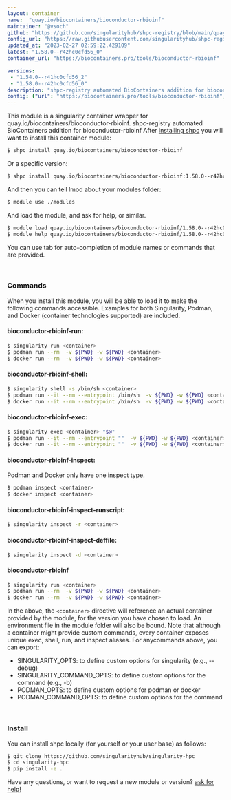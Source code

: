 ```yaml
---
layout: container
name:  "quay.io/biocontainers/bioconductor-rbioinf"
maintainer: "@vsoch"
github: "https://github.com/singularityhub/shpc-registry/blob/main/quay.io/biocontainers/bioconductor-rbioinf/container.yaml"
config_url: "https://raw.githubusercontent.com/singularityhub/shpc-registry/main/quay.io/biocontainers/bioconductor-rbioinf/container.yaml"
updated_at: "2023-02-27 02:59:22.429109"
latest: "1.58.0--r42hc0cfd56_0"
container_url: "https://biocontainers.pro/tools/bioconductor-rbioinf"

versions:
 - "1.54.0--r41hc0cfd56_2"
 - "1.58.0--r42hc0cfd56_0"
description: "shpc-registry automated BioContainers addition for bioconductor-rbioinf"
config: {"url": "https://biocontainers.pro/tools/bioconductor-rbioinf", "maintainer": "@vsoch", "description": "shpc-registry automated BioContainers addition for bioconductor-rbioinf", "latest": {"1.58.0--r42hc0cfd56_0": "sha256:12534567c0aa0dcfbc3d7e89572dbe0ae21ec91fb139d7678e71f7b6317bfc72"}, "tags": {"1.54.0--r41hc0cfd56_2": "sha256:631191850d3edd75f715a58c0a8e4eed3adaf293e362095a76d08839ba16bab2", "1.58.0--r42hc0cfd56_0": "sha256:12534567c0aa0dcfbc3d7e89572dbe0ae21ec91fb139d7678e71f7b6317bfc72"}, "docker": "quay.io/biocontainers/bioconductor-rbioinf"}
---
```


This module is a singularity container wrapper for quay.io/biocontainers/bioconductor-rbioinf.
shpc-registry automated BioContainers addition for bioconductor-rbioinf
After [installing shpc](#install) you will want to install this container module:


```bash
$ shpc install quay.io/biocontainers/bioconductor-rbioinf
```

Or a specific version:

```bash
$ shpc install quay.io/biocontainers/bioconductor-rbioinf:1.58.0--r42hc0cfd56_0
```

And then you can tell lmod about your modules folder:

```bash
$ module use ./modules
```

And load the module, and ask for help, or similar.

```bash
$ module load quay.io/biocontainers/bioconductor-rbioinf/1.58.0--r42hc0cfd56_0
$ module help quay.io/biocontainers/bioconductor-rbioinf/1.58.0--r42hc0cfd56_0
```

You can use tab for auto-completion of module names or commands that are provided.

<br>

### Commands

When you install this module, you will be able to load it to make the following commands accessible.
Examples for both Singularity, Podman, and Docker (container technologies supported) are included.

#### bioconductor-rbioinf-run:

```bash
$ singularity run <container>
$ podman run --rm  -v ${PWD} -w ${PWD} <container>
$ docker run --rm  -v ${PWD} -w ${PWD} <container>
```

#### bioconductor-rbioinf-shell:

```bash
$ singularity shell -s /bin/sh <container>
$ podman run --it --rm --entrypoint /bin/sh  -v ${PWD} -w ${PWD} <container>
$ docker run --it --rm --entrypoint /bin/sh  -v ${PWD} -w ${PWD} <container>
```

#### bioconductor-rbioinf-exec:

```bash
$ singularity exec <container> "$@"
$ podman run --it --rm --entrypoint ""  -v ${PWD} -w ${PWD} <container> "$@"
$ docker run --it --rm --entrypoint ""  -v ${PWD} -w ${PWD} <container> "$@"
```

#### bioconductor-rbioinf-inspect:

Podman and Docker only have one inspect type.

```bash
$ podman inspect <container>
$ docker inspect <container>
```

#### bioconductor-rbioinf-inspect-runscript:

```bash
$ singularity inspect -r <container>
```

#### bioconductor-rbioinf-inspect-deffile:

```bash
$ singularity inspect -d <container>
```



#### bioconductor-rbioinf

```bash
$ singularity run <container>
$ podman run --rm  -v ${PWD} -w ${PWD} <container>
$ docker run --rm  -v ${PWD} -w ${PWD} <container>
```


In the above, the `<container>` directive will reference an actual container provided
by the module, for the version you have chosen to load. An environment file in the
module folder will also be bound. Note that although a container
might provide custom commands, every container exposes unique exec, shell, run, and
inspect aliases. For anycommands above, you can export:

 - SINGULARITY_OPTS: to define custom options for singularity (e.g., --debug)
 - SINGULARITY_COMMAND_OPTS: to define custom options for the command (e.g., -b)
 - PODMAN_OPTS: to define custom options for podman or docker
 - PODMAN_COMMAND_OPTS: to define custom options for the command

<br>

### Install

You can install shpc locally (for yourself or your user base) as follows:

```bash
$ git clone https://github.com/singularityhub/singularity-hpc
$ cd singularity-hpc
$ pip install -e .
```

Have any questions, or want to request a new module or version? [ask for help!](https://github.com/singularityhub/singularity-hpc/issues)